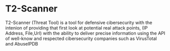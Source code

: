 # T2-Scanner
T2-Scanner (Threat Tool)  is a tool for defensive cibersecurity with the intenion of providing that first look at potential real attack points, (IP Address, File,Url) with the ability to deliver precise information using the API of well-know and respected cibersecurity companies such as VirusTotal and AbuseIPDB
